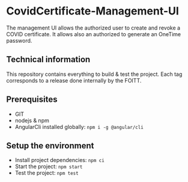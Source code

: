 # CovidCertificate-Management-UI

The management UI allows the authorized user to create and revoke a COVID certificate. It allows also an authorized to generate an OneTime password.

## Technical information
This repository contains everything to build & test the project.
Each tag corresponds to a release done internally by the FOITT.

## Prerequisites
- GIT
- nodejs & npm
- AngularCli installed globally: `npm i -g @angular/cli`

## Setup the environment
- Install project dependencies: `npm ci`
- Start the project: `npm start`
- Test the project: `npm test`
